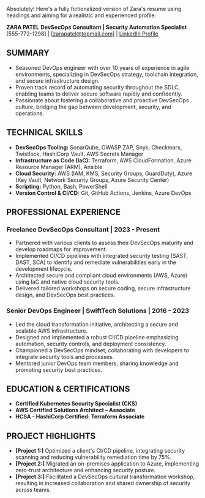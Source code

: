 Absolutely! Here's a fully fictionalized version of Zara's resume using headings and aiming for a realistic and experienced profile:

**ZARA PATEL**
**DevSecOps Consultant | Security Automation Specialist**
[555-772-1298] | [zarapatel@topmail.com] | [LinkedIn Profile](https://www.linkedin.com/in/zara-patel-a4832978) 

## SUMMARY

* Seasoned DevOps engineer with over 10 years of experience in agile environments, specializing in DevSecOps strategy, toolchain integration, and secure infrastructure design.
* Proven track record of automating security throughout the SDLC, enabling teams to deliver secure software rapidly and confidently.
* Passionate about fostering a collaborative and proactive DevSecOps culture, bridging the gap between development, security, and operations. 

## TECHNICAL SKILLS

* **DevSecOps Tooling:** SonarQube, OWASP ZAP, Snyk, Checkmarx, Twistlock, HashiCorp Vault,  AWS Secrets Manager
* **Infrastructure as Code (IaC):**  Terraform, AWS CloudFormation, Azure Resource Manager (ARM), Ansible
* **Cloud Security:** AWS (IAM, KMS, Security Groups, GuardDuty), Azure (Key Vault, Network Security Groups, Azure Security Center)
* **Scripting:** Python, Bash, PowerShell
* **Version Control & CI/CD:** Git, GitHub Actions, Jenkins, Azure DevOps

## PROFESSIONAL EXPERIENCE

### Freelance DevSecOps Consultant | 2023 - Present

* Partnered with various clients to assess their DevSecOps maturity and develop roadmaps for improvement.
* Implemented CI/CD pipelines with integrated security testing (SAST, DAST, SCA) to identify and remediate vulnerabilities early in the development lifecycle.
* Architected secure and compliant cloud environments (AWS, Azure) using IaC and native cloud security tools.
* Delivered tailored workshops on secure coding, secure infrastructure design, and DevSecOps best practices.

### Senior DevOps Engineer | SwiftTech Solutions | 2016 – 2023

* Led the cloud transformation initiative, architecting a secure and scalable AWS infrastructure.
* Designed and implemented a robust CI/CD pipeline emphasizing automation, security controls, and deployment consistency.
* Championed a DevSecOps mindset, collaborating with developers to integrate security tools and processes.
* Mentored junior DevOps team members, sharing knowledge and promoting security best practices.

## EDUCATION & CERTIFICATIONS

* **Certified Kubernetes Security Specialist (CKS)**
* **AWS Certified Solutions Architect – Associate**
* **HCSA - HashiCorp Certified: Terraform Associate**

## PROJECT HIGHLIGHTS

* **[Project 1:]** Optimized a client's CI/CD pipeline, integrating security scanning and reducing vulnerability remediation time by 75%.
* **[Project 2:]**  Migrated an on-premises application to Azure, implementing zero-trust architecture and enhancing security posture.
* **[Project 3:]**  Facilitated a DevSecOps cultural transformation workshop, resulting in increased collaboration and shared ownership of security across teams.
